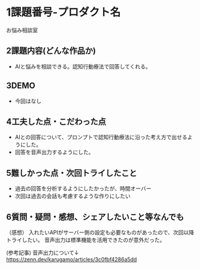 
#   1課題番号-プロダクト名
お悩み相談室

##  2課題内容(どんな作品か)
-   AIと悩みを相談できる。認知行動療法で回答してくれる。

##  3DEMO
-   今回はなし

##  4工夫した点・こだわった点
-  AIとの回答について、プロンプトで認知行動療法に沿った考え方で出せるようにした。
-  回答を音声出力するようにした。

##  5難しかった点・次回トライしたこと
-   過去の回答を分析するようにしたかったが、時間オーバー
-   次回は過去の会話も考慮するような作りにしたい

##  6質問・疑問・感想、シェアしたいこと等なんでも
（感想）
 入れたいAPIがサーバー側の設定も必要なものがあったので、次回以降トライしたい。
 音声出力は標準機能を活用できたのが意外だった。

(参考記事)
音声出力について↓
https://zenn.dev/karugamo/articles/3c0fbf4286a5dd

